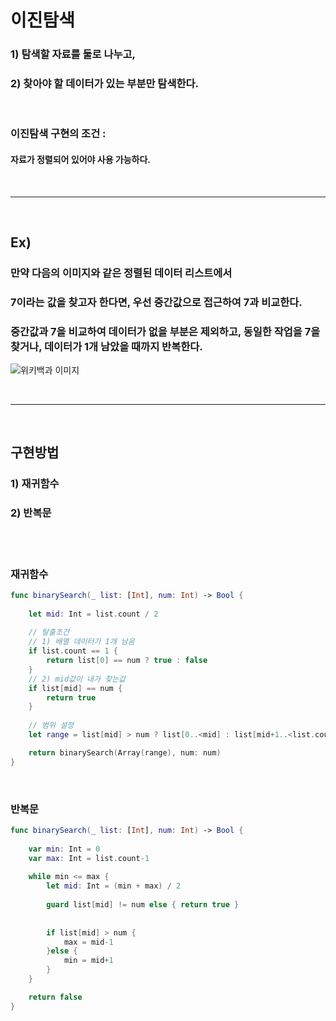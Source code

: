 # 이진탐색
### 1) 탐색할 자료를 둘로 나누고,
### 2) 찾아야 할 데이터가 있는 부분만 탐색한다.

<br/>

### 이진탐색 구현의 조건 :
#### 자료가 정렬되어 있어야 사용 가능하다.

<br/>

---

<br/>

## Ex)
### 만약 다음의 이미지와 같은 정렬된 데이터 리스트에서
### 7이라는 값을 찾고자 한다면, 우선 중간값으로 접근하여 7과 비교한다.
### 중간값과 7을 비교하여 데이터가 없을 부분은 제외하고, 동일한 작업을 7을 찾거나, 데이터가 1개 남았을 때까지 반복한다.
![위키백과 이미지](https://upload.wikimedia.org/wikipedia/commons/8/83/Binary_Search_Depiction.svg)

<br/>

---

<br/>

## 구현방법
### 1) 재귀함수
### 2) 반복문

<br/>
<br/>

### **재귀함수**
```swift
func binarySearch(_ list: [Int], num: Int) -> Bool {
    
    let mid: Int = list.count / 2
    
    // 탈출조건
    // 1) 배열 데이터가 1개 남음
    if list.count == 1 {
        return list[0] == num ? true : false
    }
    // 2) mid값이 내가 찾는값
    if list[mid] == num {
        return true
    }
    
    // 범위 설정
    let range = list[mid] > num ? list[0..<mid] : list[mid+1..<list.count]

    return binarySearch(Array(range), num: num)
}
```

<br/>

### **반복문**
```swift
func binarySearch(_ list: [Int], num: Int) -> Bool {
    
    var min: Int = 0
    var max: Int = list.count-1
    
    while min <= max {
        let mid: Int = (min + max) / 2
        
        guard list[mid] != num else { return true }
        
        
        if list[mid] > num {
            max = mid-1
        }else {
            min = mid+1
        }
    }

    return false
}
```